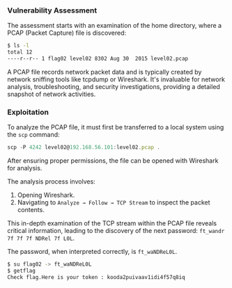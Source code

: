 ### Vulnerability Assessment

The assessment starts with an examination of the home directory, where a PCAP (Packet Capture) file is discovered:

```bash
$ ls -l
total 12
----r--r-- 1 flag02 level02 8302 Aug 30  2015 level02.pcap
```

A PCAP file records network packet data and is typically created by network sniffing tools like tcpdump or Wireshark. It's invaluable for network analysis, troubleshooting, and security investigations, providing a detailed snapshot of network activities.

### Exploitation

To analyze the PCAP file, it must first be transferred to a local system using the `scp` command:

```jsx
scp -P 4242 level02@192.168.56.101:level02.pcap .
```

After ensuring proper permissions, the file can be opened with Wireshark for analysis.

The analysis process involves:

1. Opening Wireshark.
2. Navigating to `Analyze → Follow → TCP Stream` to inspect the packet contents.

This in-depth examination of the TCP stream within the PCAP file reveals critical information, leading to the discovery of the next password: `ft_wandr 7f 7f 7f NDRel 7f L0L`.

The password, when interpreted correctly, is `ft_waNDReL0L`.

```bash
$ su flag02 -> ft_waNDReL0L
$ getflag
Check flag.Here is your token : kooda2puivaav1idi4f57q8iq
```